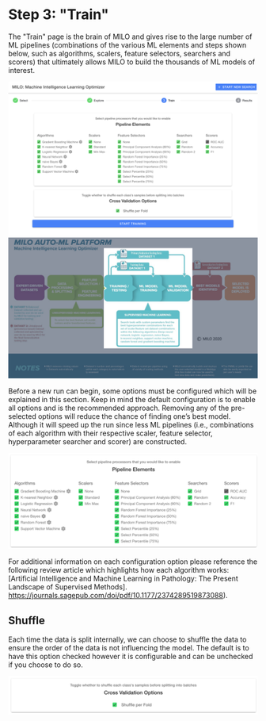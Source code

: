 # Step 3: "Train"

The "Train" page is the brain of MILO and gives rise to the large number of ML pipelines (combinations of the various ML elements and steps shown below, such as algorithms, scalers, feature selectors, searchers and scorers) that ultimately allows MILO to build the thousands of ML models of interest.

![Training Page](./images/image17.png)
![Training Step](./images/image18.png)

Before a new run can begin, some options must be configured which will be explained in this section. Keep in mind the default configuration is to enable all options and is the recommended approach. Removing any of the pre-selected options will reduce the chance of finding one’s best model. Although it will speed up the run since less ML pipelines (i.e., combinations of each algorithm with their respective scaler, feature selector, hyperparameter searcher and scorer) are constructed.

![Pipeline Elements](./images/pipeline-elements.png)

For additional information on each configuration option please reference the following review article which highlights how each algorithm works: [Artificial Intelligence and Machine Learning in Pathology: The Present Landscape of Supervised Methods].
<https://journals.sagepub.com/doi/pdf/10.1177/2374289519873088>).

## Shuffle

Each time the data is split internally, we can choose to shuffle the data to ensure the order of the data is not influencing the model. The default is to have this option checked however it is configurable and can be unchecked if you choose to do so.

![Cross Validation Options](./images/cross-validation-options.png)
